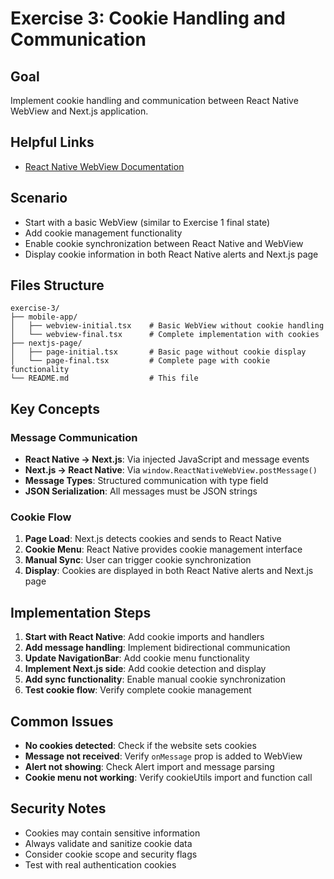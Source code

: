 # Exercise 3: Cookie Handling and Communication

## Goal

Implement cookie handling and communication between React Native WebView and Next.js application.

## Helpful Links

- [React Native WebView Documentation](https://github.com/react-native-webview/react-native-webview/blob/master/docs/Reference.md)

## Scenario

- Start with a basic WebView (similar to Exercise 1 final state)
- Add cookie management functionality
- Enable cookie synchronization between React Native and WebView
- Display cookie information in both React Native alerts and Next.js page

## Files Structure

```
exercise-3/
├── mobile-app/
│   ├── webview-initial.tsx    # Basic WebView without cookie handling
│   └── webview-final.tsx      # Complete implementation with cookies
├── nextjs-page/
│   ├── page-initial.tsx       # Basic page without cookie display
│   └── page-final.tsx         # Complete page with cookie functionality
└── README.md                  # This file
```

## Key Concepts

### Message Communication

- **React Native → Next.js**: Via injected JavaScript and message events
- **Next.js → React Native**: Via `window.ReactNativeWebView.postMessage()`
- **Message Types**: Structured communication with type field
- **JSON Serialization**: All messages must be JSON strings

### Cookie Flow

1. **Page Load**: Next.js detects cookies and sends to React Native
2. **Cookie Menu**: React Native provides cookie management interface
3. **Manual Sync**: User can trigger cookie synchronization
4. **Display**: Cookies are displayed in both React Native alerts and Next.js page

## Implementation Steps

1. **Start with React Native**: Add cookie imports and handlers
2. **Add message handling**: Implement bidirectional communication
3. **Update NavigationBar**: Add cookie menu functionality
4. **Implement Next.js side**: Add cookie detection and display
5. **Add sync functionality**: Enable manual cookie synchronization
6. **Test cookie flow**: Verify complete cookie management

## Common Issues

- **No cookies detected**: Check if the website sets cookies
- **Message not received**: Verify `onMessage` prop is added to WebView
- **Alert not showing**: Check Alert import and message parsing
- **Cookie menu not working**: Verify cookieUtils import and function call

## Security Notes

- Cookies may contain sensitive information
- Always validate and sanitize cookie data
- Consider cookie scope and security flags
- Test with real authentication cookies
